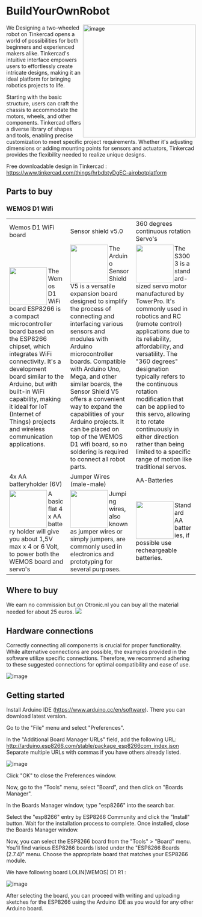 # BuildYourOwnRobot

<img src="https://github.com/EhbAIGit/BuildYourOwnRobot/assets/74420584/90d1bc29-f0f3-4d4e-a446-6d2112df9fa9" alt="image" width="300" align="right">We Designing a two-wheeled robot on Tinkercad opens a world of possibilities for both beginners and experienced makers alike. Tinkercad's intuitive interface empowers users to effortlessly create intricate designs, making it an ideal platform for bringing robotics projects to life.

Starting with the basic structure, users can craft the chassis to accommodate the motors, wheels, and other components. Tinkercad offers a diverse library of shapes and tools, enabling precise customization to meet specific project requirements. Whether it's adjusting dimensions or adding mounting points for sensors and actuators, Tinkercad provides the flexibility needed to realize unique designs.

Free downloadable design in Tinkercad :  https://www.tinkercad.com/things/hrbdbtyDgEC-airobotplatform



<h2>Parts to buy</h2>

<h3>WEMOS D1 Wifi</h3>
<table>
  <tr>
    <td>Wemos D1 WiFi board</td>
    <td>Sensor shield v5.0</td>
    <td>360 degrees continuous rotation Servo's</td>
  </tr>
  <tr>
    <td><img src= "https://github.com/EhbAIGit/BuildYourOwnRobot/assets/74420584/1d793ab5-191f-4a23-ba67-4421d6822c52" height="100" align="left">The Wemos D1 WiFi board ESP8266 is a compact microcontroller board based on the ESP8266 chipset, which integrates WiFi connectivity. It's a development board similar to the Arduino, but with built-in WiFi capability, making it ideal for IoT (Internet of Things) projects and wireless communication applications. </td>
    <td><img src= "https://github.com/EhbAIGit/BuildYourOwnRobot/assets/74420584/f95b2dc9-3bb2-496d-b7f1-049918ce81c9" height="100" align="left">The Arduino Sensor Shield V5 is a versatile expansion board designed to simplify the process of connecting and interfacing various sensors and modules with Arduino microcontroller boards. Compatible with Arduino Uno, Mega, and other similar boards, the Sensor Shield V5 offers a convenient way to expand the capabilities of your Arduino projects. It can be placed on top of the WEMOS D1 wifi board, so no soldering is required to connect all robot parts.</td>
    <td><img src= "https://github.com/EhbAIGit/BuildYourOwnRobot/assets/74420584/0d02362d-aeaa-4d3d-95d1-c54b4ab641ff" height="100" align="left">The S3003 is a standard-sized servo motor manufactured by TowerPro. It's commonly used in robotics and RC (remote control) applications due to its reliability, affordability, and versatility. The "360 degrees" designation typically refers to the continuous rotation modification that can be applied to this servo, allowing it to rotate continuously in either direction rather than being limited to a specific range of motion like traditional servos.</td>
  </tr>
  <tr>
    <td>4x AA batteryholder (6V)</td>
    <td>Jumper Wires (male-male)</td>
    <td>AA-Batteries</td>
  </tr>
  <tr>
    <td><img src= "https://github.com/EhbAIGit/BuildYourOwnRobot/assets/74420584/ca63e71f-4edf-42b6-838a-90ef7f80fd43" height="100" align="left">A basic flat 4 x AA battery holder will give you about 1,5V max x 4 or 6 Volt, to power both the WEMOS board and servo's</td>
    <td><img src= "https://github.com/EhbAIGit/BuildYourOwnRobot/assets/74420584/c4106981-5760-489d-806f-fe6ce3e41257" height="100" align="left">Jumping wires, also known as jumper wires or simply jumpers, are commonly used in electronics and prototyping for several purposes.</td>
    <td><img src= "https://github.com/EhbAIGit/BuildYourOwnRobot/assets/74420584/aed60224-e8b9-43b5-b61d-3aeb57693e3f" height="100" align="left">Standard AA batteries,  if possible use recheargeable batteries.</td>
  </tr>
</table>
<h2>Where to buy</h2>
We earn no commission but on Otronic.nl you can buy all the material needed for about 25 euros.

<img src= "https://github.com/EhbAIGit/BuildYourOwnRobot/assets/74420584/76050dc0-358f-4606-99dd-54facb7a3d1c">

<h2>Hardware connections</h2>

Correctly connecting all components is crucial for proper functionality. While alternative connections are possible, the examples provided in the software utilize specific connections. Therefore, we recommend adhering to these suggested connections for optimal compatibility and ease of use.


![image](https://github.com/EhbAIGit/BuildYourOwnRobot/assets/74420584/e16dd134-0512-4b4b-a915-440e656cdbda)



<h2>Getting started</h2>

Install Arduino IDE (https://www.arduino.cc/en/software).  There you can download latest version. 

Go to the "File" menu and select "Preferences".

In the "Additional Board Manager URLs" field, add the following URL:
http://arduino.esp8266.com/stable/package_esp8266com_index.json
Separate multiple URLs with commas if you have others already listed.

![image](https://github.com/EhbAIGit/BuildYourOwnRobot/assets/74420584/3a185ccd-4502-4f34-8406-3752783b0419)



Click "OK" to close the Preferences window.

Now, go to the "Tools" menu, select "Board", and then click on "Boards Manager".

In the Boards Manager window, type "esp8266" into the search bar.

Select the "esp8266" entry by ESP8266 Community and click the "Install" button.
Wait for the installation process to complete. Once installed, close the Boards Manager window.

Now, you can select the ESP8266 board from the "Tools" > "Board" menu. You'll find various ESP8266 boards listed under the "ESP8266 Boards (2.7.4)" menu. Choose the appropriate board that matches your ESP8266 module.

We have following board LOLIN(WEMOS) D1 R1 :

![image](https://github.com/EhbAIGit/BuildYourOwnRobot/assets/74420584/cb666b27-9e4e-4ff5-9514-a80fc0005c82)




After selecting the board, you can proceed with writing and uploading sketches for the ESP8266 using the Arduino IDE as you would for any other Arduino board.



